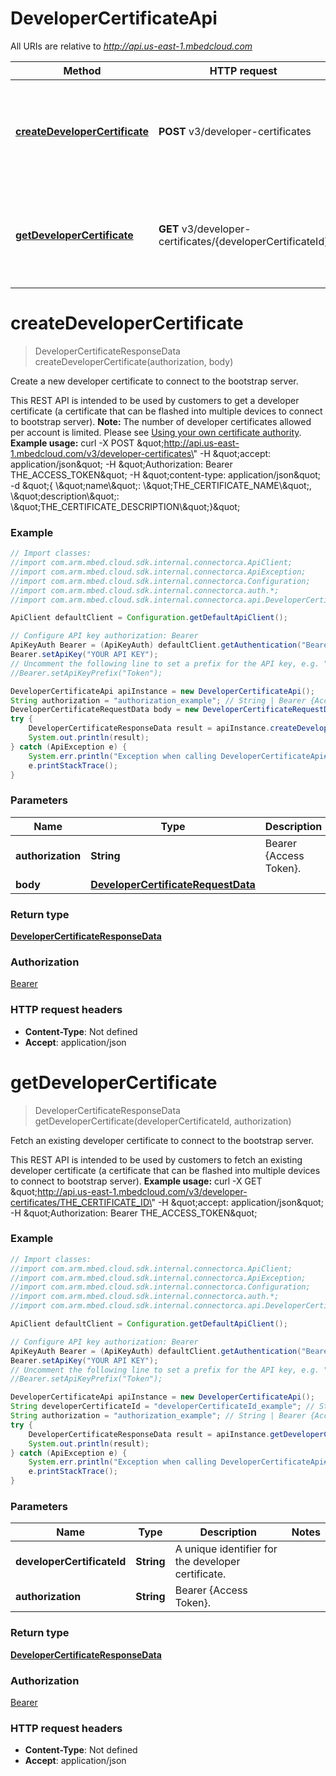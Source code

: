 # DeveloperCertificateApi

All URIs are relative to *http://api.us-east-1.mbedcloud.com*

Method | HTTP request | Description
------------- | ------------- | -------------
[**createDeveloperCertificate**](DeveloperCertificateApi.md#createDeveloperCertificate) | **POST** v3/developer-certificates | Create a new developer certificate to connect to the bootstrap server.
[**getDeveloperCertificate**](DeveloperCertificateApi.md#getDeveloperCertificate) | **GET** v3/developer-certificates/{developerCertificateId} | Fetch an existing developer certificate to connect to the bootstrap server.


<a name="createDeveloperCertificate"></a>
# **createDeveloperCertificate**
> DeveloperCertificateResponseData createDeveloperCertificate(authorization, body)

Create a new developer certificate to connect to the bootstrap server.

This REST API is intended to be used by customers to get a developer certificate (a certificate that can be flashed into multiple devices to connect to bootstrap server).  **Note:** The number of developer certificates allowed per account is limited. Please see [Using your own certificate authority](/docs/v1.2/mbed-cloud-deploy/instructions-for-factory-setup-and-device-provision.html#using-your-own-certificate-authority-with-mbed-cloud).  **Example usage:** curl -X POST \&quot;http://api.us-east-1.mbedcloud.com/v3/developer-certificates\&quot; -H \&quot;accept: application/json\&quot; -H \&quot;Authorization: Bearer THE_ACCESS_TOKEN\&quot; -H \&quot;content-type: application/json\&quot; -d \&quot;{ \\\&quot;name\\\&quot;: \\\&quot;THE_CERTIFICATE_NAME\\\&quot;, \\\&quot;description\\\&quot;: \\\&quot;THE_CERTIFICATE_DESCRIPTION\\\&quot;}\&quot;         

### Example
```java
// Import classes:
//import com.arm.mbed.cloud.sdk.internal.connectorca.ApiClient;
//import com.arm.mbed.cloud.sdk.internal.connectorca.ApiException;
//import com.arm.mbed.cloud.sdk.internal.connectorca.Configuration;
//import com.arm.mbed.cloud.sdk.internal.connectorca.auth.*;
//import com.arm.mbed.cloud.sdk.internal.connectorca.api.DeveloperCertificateApi;

ApiClient defaultClient = Configuration.getDefaultApiClient();

// Configure API key authorization: Bearer
ApiKeyAuth Bearer = (ApiKeyAuth) defaultClient.getAuthentication("Bearer");
Bearer.setApiKey("YOUR API KEY");
// Uncomment the following line to set a prefix for the API key, e.g. "Token" (defaults to null)
//Bearer.setApiKeyPrefix("Token");

DeveloperCertificateApi apiInstance = new DeveloperCertificateApi();
String authorization = "authorization_example"; // String | Bearer {Access Token}. 
DeveloperCertificateRequestData body = new DeveloperCertificateRequestData(); // DeveloperCertificateRequestData | 
try {
    DeveloperCertificateResponseData result = apiInstance.createDeveloperCertificate(authorization, body);
    System.out.println(result);
} catch (ApiException e) {
    System.err.println("Exception when calling DeveloperCertificateApi#createDeveloperCertificate");
    e.printStackTrace();
}
```

### Parameters

Name | Type | Description  | Notes
------------- | ------------- | ------------- | -------------
 **authorization** | **String**| Bearer {Access Token}.  |
 **body** | [**DeveloperCertificateRequestData**](DeveloperCertificateRequestData.md)|  |

### Return type

[**DeveloperCertificateResponseData**](DeveloperCertificateResponseData.md)

### Authorization

[Bearer](../README.md#Bearer)

### HTTP request headers

 - **Content-Type**: Not defined
 - **Accept**: application/json

<a name="getDeveloperCertificate"></a>
# **getDeveloperCertificate**
> DeveloperCertificateResponseData getDeveloperCertificate(developerCertificateId, authorization)

Fetch an existing developer certificate to connect to the bootstrap server.

This REST API is intended to be used by customers to fetch an existing developer certificate (a certificate that can be flashed into multiple devices to connect to bootstrap server).  **Example usage:** curl -X GET \&quot;http://api.us-east-1.mbedcloud.com/v3/developer-certificates/THE_CERTIFICATE_ID\&quot; -H \&quot;accept: application/json\&quot; -H \&quot;Authorization: Bearer THE_ACCESS_TOKEN\&quot; 

### Example
```java
// Import classes:
//import com.arm.mbed.cloud.sdk.internal.connectorca.ApiClient;
//import com.arm.mbed.cloud.sdk.internal.connectorca.ApiException;
//import com.arm.mbed.cloud.sdk.internal.connectorca.Configuration;
//import com.arm.mbed.cloud.sdk.internal.connectorca.auth.*;
//import com.arm.mbed.cloud.sdk.internal.connectorca.api.DeveloperCertificateApi;

ApiClient defaultClient = Configuration.getDefaultApiClient();

// Configure API key authorization: Bearer
ApiKeyAuth Bearer = (ApiKeyAuth) defaultClient.getAuthentication("Bearer");
Bearer.setApiKey("YOUR API KEY");
// Uncomment the following line to set a prefix for the API key, e.g. "Token" (defaults to null)
//Bearer.setApiKeyPrefix("Token");

DeveloperCertificateApi apiInstance = new DeveloperCertificateApi();
String developerCertificateId = "developerCertificateId_example"; // String | A unique identifier for the developer certificate. 
String authorization = "authorization_example"; // String | Bearer {Access Token}. 
try {
    DeveloperCertificateResponseData result = apiInstance.getDeveloperCertificate(developerCertificateId, authorization);
    System.out.println(result);
} catch (ApiException e) {
    System.err.println("Exception when calling DeveloperCertificateApi#getDeveloperCertificate");
    e.printStackTrace();
}
```

### Parameters

Name | Type | Description  | Notes
------------- | ------------- | ------------- | -------------
 **developerCertificateId** | **String**| A unique identifier for the developer certificate.  |
 **authorization** | **String**| Bearer {Access Token}.  |

### Return type

[**DeveloperCertificateResponseData**](DeveloperCertificateResponseData.md)

### Authorization

[Bearer](../README.md#Bearer)

### HTTP request headers

 - **Content-Type**: Not defined
 - **Accept**: application/json

